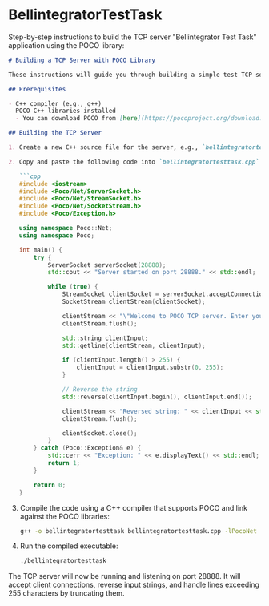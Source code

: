 # BellintegratorTestTask

Step-by-step instructions to build the TCP server "Bellintegrator Test Task" application using the POCO library:

```markdown
# Building a TCP Server with POCO Library

These instructions will guide you through building a simple test TCP server using the POCO C++ library. The server will accept client connections on port 28888, reverse strings entered by clients, and handle lines exceeding 255 characters.

## Prerequisites

- C++ compiler (e.g., g++)
- POCO C++ libraries installed
  - You can download POCO from [here](https://pocoproject.org/download.html) and follow their installation instructions.

## Building the TCP Server

1. Create a new C++ source file for the server, e.g., `bellintegratortesttask.cpp`.

2. Copy and paste the following code into `bellintegratortesttask.cpp`:

   ```cpp
   #include <iostream>
   #include <Poco/Net/ServerSocket.h>
   #include <Poco/Net/StreamSocket.h>
   #include <Poco/Net/SocketStream.h>
   #include <Poco/Exception.h>

   using namespace Poco::Net;
   using namespace Poco;

   int main() {
       try {
           ServerSocket serverSocket(28888);
           std::cout << "Server started on port 28888." << std::endl;

           while (true) {
               StreamSocket clientSocket = serverSocket.acceptConnection();
               SocketStream clientStream(clientSocket);

               clientStream << "\"Welcome to POCO TCP server. Enter you(sic) string:\"" << std::endl;
               clientStream.flush();

               std::string clientInput;
               std::getline(clientStream, clientInput);

               if (clientInput.length() > 255) {
                   clientInput = clientInput.substr(0, 255);
               }

               // Reverse the string
               std::reverse(clientInput.begin(), clientInput.end());

               clientStream << "Reversed string: " << clientInput << std::endl;
               clientStream.flush();

               clientSocket.close();
           }
       } catch (Poco::Exception& e) {
           std::cerr << "Exception: " << e.displayText() << std::endl;
           return 1;
       }

       return 0;
   }
   ```

3. Compile the code using a C++ compiler that supports POCO and link against the POCO libraries:

   ```bash
   g++ -o bellintegratortesttask bellintegratortesttask.cpp -lPocoNet -lPocoUtil -lPocoFoundation
   ```

4. Run the compiled executable:

   ```bash
   ./bellintegratortesttask
   ```

The TCP server will now be running and listening on port 28888. It will accept client connections, reverse input strings, and handle lines exceeding 255 characters by truncating them.
```
